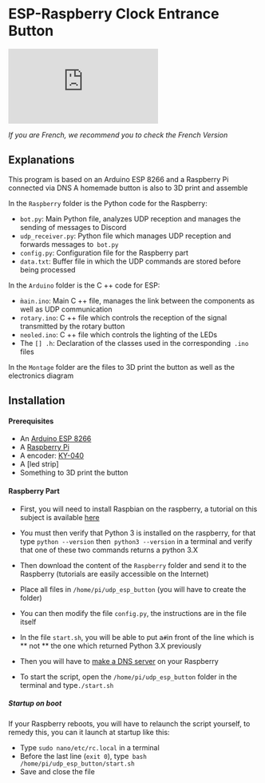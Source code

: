 ESP-Raspberry Clock Entrance Button
===================================

[![N|Solid](https://www.lab-ouest.org/tiki-download_file.php?fileId=141&display)](https://www.lab-ouest.org/)

*If you are French, we recommend you to check the French Version*

Explanations
------------
This program is based on an Arduino ESP 8266 and a Raspberry Pi connected via DNS
A homemade button is also to 3D print and assemble

In the `Raspberry` folder is the Python code for the Raspberry:
* `bot.py`: Main Python file, analyzes UDP reception and manages the sending of messages to Discord
* `udp_receiver.py`: Python file which manages UDP reception and forwards messages to` bot.py`
* `config.py`: Configuration file for the Raspberry part
* `data.txt`: Buffer file in which the UDP commands are stored before being processed

In the `Arduino` folder is the C ++ code for ESP:
* `m̀ain.ino`: Main C ++ file, manages the link between the components as well as UDP communication
* `rotary.ino`: C ++ file which controls the reception of the signal transmitted by the rotary button
* `neoled.ino`: C ++ file which controls the lighting of the LEDs
* The `[] .h`: Declaration of the classes used in the corresponding` .ino` files

In the `Montage` folder are the files to 3D print the button as well as the electronics diagram



Installation
------------
#### Prerequisites

* An [Arduino ESP 8266](https://www.banggood.com/Geekcreit-D1-Mini-NodeMcu-Lua-WIFI-ESP8266-Development-Board-Module-p-1044858.html?akmClientCountry=FR&p=RA18043558422201601Y&cur_warehouse=CN)
* A [Raspberry Pi](https://www.amazon.fr/Raspberry-Pi-Official-Desktop-Starter/dp/B01CI5879A/)
* A encoder: [KY-040](https://www.banggood.com/5Pcs-5V-KY-040-Rotary-Encoder-Module-AVR-PIC-p-951151.html?akmClientCountry=FR&p=RA18043558422201601Y&cur_warehouse=CN)
* A [led strip]
* Something to 3D print the button


#### Raspberry Part

- First, you will need to install Raspbian on the raspberry, a tutorial on this subject is available [here](https://www.howtoforge.com/tutorial/howto-install-raspbian-on-raspberry-pi/)

- You must then verify that Python 3 is installed on the raspberry, for that type `python --version` then` python3 --version` in a terminal and verify that one of these two commands returns a python 3.X

- Then download the content of the `Raspberry` folder and send it to the Raspberry (tutorials are easily accessible on the Internet)
- Place all files in `/home/pi/udp_esp_button` (you will have to create the folder)

- You can then modify the file `config.py`, the instructions are in the file itself
- In the file `start.sh`, you will be able to put a` # `in front of the line which is ** not ** the one which returned Python 3.X previously

- Then you will have to [make a DNS server](https://www.howtoforge.com/tutorial/howto-install-raspbian-on-raspberry-pi/) on your Raspberry

- To start the script, open the `/home/pi/udp_esp_button` folder in the terminal and type`./start.sh`

##### Startup on boot

If your Raspberry reboots, you will have to relaunch the script yourself, to remedy this, you can it launch at startup like this:
* Type `sudo nano/etc/rc.local` in a terminal
* Before the last line (`exit 0`), type` bash /home/pi/udp_esp_button/start.sh`
* Save and close the file
